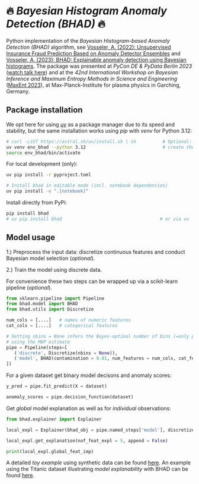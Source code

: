 # 🔥 *Bayesian Histogram Anomaly Detection (BHAD)* 🔥

Python implementation of the *Bayesian Histogram-based Anomaly Detection (BHAD)* algorithm, see [Vosseler, A. (2022): Unsupervised Insurance Fraud Prediction Based on Anomaly Detector Ensembles](https://www.researchgate.net/publication/361463552_Unsupervised_Insurance_Fraud_Prediction_Based_on_Anomaly_Detector_Ensembles) and [Vosseler, A. (2023): BHAD: Explainable anomaly detection using Bayesian histograms](https://www.researchgate.net/publication/364265660_BHAD_Explainable_anomaly_detection_using_Bayesian_histograms). The package was presented at *PyCon DE & PyData Berlin 2023* ([watch talk here](https://www.youtube.com/watch?v=_8zfgPTD-d8&list=PLGVZCDnMOq0peDguAzds7kVmBr8avp46K&index=8)) and at the *42nd International Workshop on Bayesian Inference and Maximum Entropy Methods in Science and Engineering* ([MaxEnt 2023](https://www.mdpi.com/2673-9984/9/1/1)), at Max-Planck-Institute for plasma physics in Garching, Germany. 

## Package installation

We opt here for using [*uv*](https://github.com/astral-sh/uv) as a package manager due to its speed and stability, but the same installation works using *pip* with *venv* for Python 3.12: 
```bash
# curl -LsSf https://astral.sh/uv/install.sh | sh          # Optional: install uv for the first time
uv venv env_bhad --python 3.12                             # create the usual virtual environment
source env_bhad/bin/activate
```

For local development (only):
```bash
uv pip install -r pyproject.toml  

# Install bhad in editable mode (incl. notebook dependencies)
uv pip install -e ".[notebook]"
```

Install directly from PyPi:
```bash
pip install bhad                                       
# uv pip install bhad                                     # or via uv
```


## Model usage

1.) Preprocess the input data: discretize continuous features and conduct Bayesian model selection (*optional*).

2.) Train the model using discrete data.

For convenience these two steps can be wrapped up via a scikit-learn pipeline (*optional*). 

```python
from sklearn.pipeline import Pipeline
from bhad.model import BHAD
from bhad.utils import Discretize

num_cols = [....]   # names of numeric features
cat_cols = [....]   # categorical features

# Setting nbins = None infers the Bayes-optimal number of bins (=only parameter)
# using the MAP estimate
pipe = Pipeline(steps=[
   ('discrete', Discretize(nbins = None)),   
   ('model', BHAD(contamination = 0.01, num_features = num_cols, cat_features = cat_cols))
])
```

For a given dataset get binary model decisons and anomaly scores:

```python
y_pred = pipe.fit_predict(X = dataset)        

anomaly_scores = pipe.decision_function(dataset)
```

Get *global* model explanation as well as for *individual* observations:

```python
from bhad.explainer import Explainer

local_expl = Explainer(bhad_obj = pipe.named_steps['model'], discretize_obj = pipe.named_steps['discrete']).fit()

local_expl.get_explanation(nof_feat_expl = 5, append = False)          # individual explanations

print(local_expl.global_feat_imp)                                      # global explanation
```

A detailed *toy example* using synthetic data can be found [here](https://github.com/AVoss84/bhad/blob/main/src/notebooks/Toy_Example.ipynb). An example using the Titanic dataset illustrating *model explanability* with BHAD can be found [here](https://github.com/AVoss84/bhad/blob/main/src/notebooks/Titanic_Example.ipynb).
